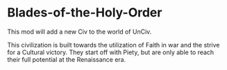 # Blades-of-the-Holy-Order
This mod will add a new Civ to the world of UnCiv. 

This civilization is built towards the utilization of Faith in war and the strive for a Cultural victory. They start off with Piety, but are only able to reach their full potential at the Renaissance era.

